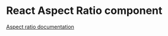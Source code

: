 # React Aspect Ratio component

[Aspect ratio documentation](../../../css/src/components/aspect-ratio/README.md)
